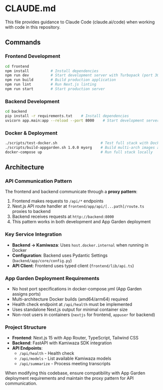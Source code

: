 # CLAUDE.md

This file provides guidance to Claude Code (claude.ai/code) when working with code in this repository.

## Commands

### Frontend Development
```bash
cd frontend
npm install          # Install dependencies
npm run dev          # Start development server with Turbopack (port 3000)
npm run build        # Build production application
npm run lint         # Run Next.js linting
npm run start        # Start production server
```

### Backend Development
```bash
cd backend
pip install -r requirements.txt    # Install dependencies
uvicorn app.main:app --reload --port 8000    # Start development server
```

### Docker & Deployment
```bash
./scripts/test-docker.sh                    # Test full stack with Docker Compose
./scripts/build-appgarden.sh 1.0.0 myorg    # Build multi-arch images and generate App Garden metadata
docker-compose up                           # Run full stack locally
```

## Architecture

### API Communication Pattern
The frontend and backend communicate through a **proxy pattern**:
1. Frontend makes requests to `/api/*` endpoints
2. Next.js API route handler at `frontend/app/api/[...path]/route.ts` proxies to backend
3. Backend receives requests at `http://backend:8000`
4. This pattern works in both development and App Garden deployment

### Key Service Integration
- **Backend → Kamiwaza**: Uses `host.docker.internal` when running in Docker
- **Configuration**: Backend uses Pydantic Settings (`backend/app/core/config.py`)
- **API Client**: Frontend uses typed client (`frontend/lib/api.ts`)

### App Garden Deployment Requirements
- No host port specifications in docker-compose.yml (App Garden assigns ports)
- Multi-architecture Docker builds (amd64/arm64) required
- Health check endpoint at `/api/health` must be implemented
- Uses standalone Next.js output for minimal container size
- Non-root users in containers (`nextjs` for frontend, `appuser` for backend)

### Project Structure
- **Frontend**: Next.js 15 with App Router, TypeScript, Tailwind CSS
- **Backend**: FastAPI with Kamiwaza SDK integration
- **API Endpoints**:
  - `/api/health` - Health check
  - `/api/models` - List available Kamiwaza models
  - `/api/summarize` - Process meeting transcripts

When modifying this codebase, ensure compatibility with App Garden deployment requirements and maintain the proxy pattern for API communication.